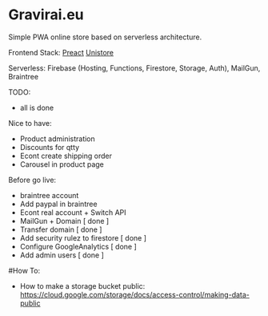 # Gravirai.eu

Simple PWA online store based on serverless architecture.

Frontend Stack:
[Preact](https://github.com/developit/preact)
[Unistore](https://github.com/developit/unistore)

Serverless:
Firebase (Hosting, Functions, Firestore, Storage, Auth), MailGun, Braintree

TODO:

* all is done

Nice to have:

* Product administration
* Discounts for qtty
* Econt create shipping order
* Carousel in product page

Before go live:

* braintree account
* Add paypal in braintree
* Econt real account + Switch API
* MailGun + Domain [ done ]
* Transfer domain [ done ]
* Add security rulez to firestore [ done ]
* Configure GoogleAnalytics [ done ]
* Add admin users [ done ]

#How To:

* How to make a storage bucket public:
  https://cloud.google.com/storage/docs/access-control/making-data-public
